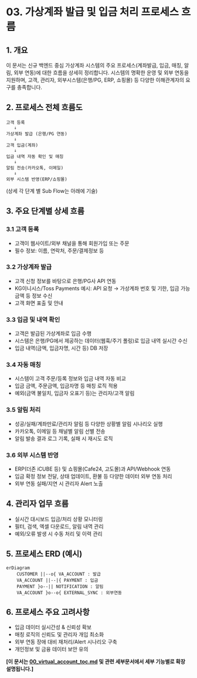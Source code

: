 # 03. 가상계좌 발급 및 입금 처리 프로세스 흐름

## 1. 개요
이 문서는 신규 백엔드 중심 가상계좌 시스템의 주요 프로세스(계좌발급, 입금, 매칭, 알림, 외부 연동)에 대한 흐름을 상세히 정리합니다. 시스템의 명확한 운영 및 외부 연동을 지원하며, 고객, 관리자, 외부시스템(은행/PG, ERP, 쇼핑몰) 등 다양한 이해관계자의 요구를 충족합니다.

## 2. 프로세스 전체 흐름도
```
고객 등록
   ↓
가상계좌 발급 (은행/PG 연동)
   ↓
고객 입금(계좌)
   ↓
입금 내역 자동 확인 및 매칭
   ↓
알림 전송(카카오톡, 이메일)
   ↓
외부 시스템 반영(ERP/쇼핑몰)
```
(상세 각 단계 별 Sub Flow는 아래에 기술)

## 3. 주요 단계별 상세 흐름
### 3.1 고객 등록
- 고객이 웹사이트/외부 채널을 통해 회원가입 또는 주문
- 필수 정보: 이름, 연락처, 주문/결제정보 등

### 3.2 가상계좌 발급
- 고객 신청 정보를 바탕으로 은행/PG사 API 연동
- KG이니시스/Toss Payments 예시: API 요청 → 가상계좌 번호 및 기한, 입금 가능 금액 등 정보 수신
- 고객 화면 표출 및 안내

### 3.3 입금 및 내역 확인
- 고객은 발급된 가상계좌로 입금 수행
- 시스템은 은행/PG에서 제공하는 데이터(웹훅/주기 폴링)로 입금 내역 실시간 수신
- 입금 내역(금액, 입금자명, 시간 등) DB 저장

### 3.4 자동 매칭
- 시스템이 고객 주문/등록 정보와 입금 내역 자동 비교
- 입금 금액, 주문금액, 입금자명 등 매칭 로직 적용
- 예외(금액 불일치, 입금자 오표기 등)는 관리자/고객 알림

### 3.5 알림 처리
- 성공/실패/계좌만료/관리자 알림 등 다양한 상황별 알림 시나리오 실행
- 카카오톡, 이메일 등 채널별 알림 선별 전송
- 알림 발송 결과 로그 기록, 실패 시 재시도 로직

### 3.6 외부 시스템 반영
- ERP(더존 iCUBE 등) 및 쇼핑몰(Cafe24, 고도몰)과 API/Webhook 연동
- 입금 확정 정보 전달, 상태 업데이트, 환불 등 다양한 데이터 외부 연동 처리
- 외부 연동 실패/지연 시 관리자 Alert 노출

## 4. 관리자 업무 흐름
- 실시간 대시보드 입금/처리 상황 모니터링
- 필터, 검색, 엑셀 다운로드, 알림 내역 관리
- 예외/오류 발생 시 수동 처리 및 이력 관리

## 5. 프로세스 ERD (예시)
```mermaid
erDiagram
    CUSTOMER ||--o{ VA_ACCOUNT : 발급
    VA_ACCOUNT ||--|{ PAYMENT : 입금
    PAYMENT }o--|| NOTIFICATION : 알림
    VA_ACCOUNT }o--o{ EXTERNAL_SYNC : 외부연동
```

## 6. 프로세스 주요 고려사항
- 입금 데이터 실시간성 & 신뢰성 확보
- 매칭 로직의 신뢰도 및 관리자 개입 최소화
- 외부 연동 장애 대비 재처리/Alert 시나리오 구축
- 개인정보 및 금융 데이터 보안 유의


**[이 문서는 [00_virtual_account_toc.md](./00_virtual_account_toc.md) 및 관련 세부문서에서 세부 기능별로 확장 설명됩니다.]**